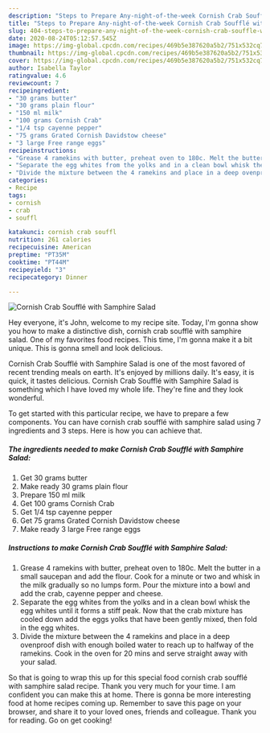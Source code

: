 ```yaml
---
description: "Steps to Prepare Any-night-of-the-week Cornish Crab Soufflé with Samphire Salad"
title: "Steps to Prepare Any-night-of-the-week Cornish Crab Soufflé with Samphire Salad"
slug: 404-steps-to-prepare-any-night-of-the-week-cornish-crab-souffle-with-samphire-salad
date: 2020-08-24T05:12:57.545Z
image: https://img-global.cpcdn.com/recipes/469b5e387620a5b2/751x532cq70/cornish-crab-souffle-with-samphire-salad-recipe-main-photo.jpg
thumbnail: https://img-global.cpcdn.com/recipes/469b5e387620a5b2/751x532cq70/cornish-crab-souffle-with-samphire-salad-recipe-main-photo.jpg
cover: https://img-global.cpcdn.com/recipes/469b5e387620a5b2/751x532cq70/cornish-crab-souffle-with-samphire-salad-recipe-main-photo.jpg
author: Isabella Taylor
ratingvalue: 4.6
reviewcount: 7
recipeingredient:
- "30 grams butter"
- "30 grams plain flour"
- "150 ml milk"
- "100 grams Cornish Crab"
- "1/4 tsp cayenne pepper"
- "75 grams Grated Cornish Davidstow cheese"
- "3 large Free range eggs"
recipeinstructions:
- "Grease 4 ramekins with butter, preheat oven to 180c. Melt the butter in a small saucepan and add the flour. Cook for a minute or two and whisk in the milk gradually so no lumps form. Pour the mixture into a bowl and add the crab, cayenne pepper and cheese."
- "Separate the egg whites from the yolks and in a clean bowl whisk the egg whites until it forms a stiff peak. Now that the crab mixture has cooled down add the eggs yolks that have been gently mixed, then fold in the egg whites."
- "Divide the mixture between the 4 ramekins and place in a deep ovenproof dish with enough boiled water to reach up to halfway of the ramekins. Cook in the oven for 20 mins and serve straight away with your salad."
categories:
- Recipe
tags:
- cornish
- crab
- souffl

katakunci: cornish crab souffl 
nutrition: 261 calories
recipecuisine: American
preptime: "PT35M"
cooktime: "PT44M"
recipeyield: "3"
recipecategory: Dinner

---
```



![Cornish Crab Soufflé with Samphire Salad](https://img-global.cpcdn.com/recipes/469b5e387620a5b2/751x532cq70/cornish-crab-souffle-with-samphire-salad-recipe-main-photo.jpg)

Hey everyone, it's John, welcome to my recipe site. Today, I'm gonna show you how to make a distinctive dish, cornish crab soufflé with samphire salad. One of my favorites food recipes. This time, I'm gonna make it a bit unique. This is gonna smell and look delicious.



Cornish Crab Soufflé with Samphire Salad is one of the most favored of recent trending meals on earth. It's enjoyed by millions daily. It's easy, it is quick, it tastes delicious. Cornish Crab Soufflé with Samphire Salad is something which I have loved my whole life. They're fine and they look wonderful.


To get started with this particular recipe, we have to prepare a few components. You can have cornish crab soufflé with samphire salad using 7 ingredients and 3 steps. Here is how you can achieve that.

<!--inarticleads1-->

##### The ingredients needed to make Cornish Crab Soufflé with Samphire Salad:

1. Get 30 grams butter
1. Make ready 30 grams plain flour
1. Prepare 150 ml milk
1. Get 100 grams Cornish Crab
1. Get 1/4 tsp cayenne pepper
1. Get 75 grams Grated Cornish Davidstow cheese
1. Make ready 3 large Free range eggs




<!--inarticleads2-->

##### Instructions to make Cornish Crab Soufflé with Samphire Salad:

1. Grease 4 ramekins with butter, preheat oven to 180c. Melt the butter in a small saucepan and add the flour. Cook for a minute or two and whisk in the milk gradually so no lumps form. Pour the mixture into a bowl and add the crab, cayenne pepper and cheese.
1. Separate the egg whites from the yolks and in a clean bowl whisk the egg whites until it forms a stiff peak. Now that the crab mixture has cooled down add the eggs yolks that have been gently mixed, then fold in the egg whites.
1. Divide the mixture between the 4 ramekins and place in a deep ovenproof dish with enough boiled water to reach up to halfway of the ramekins. Cook in the oven for 20 mins and serve straight away with your salad.




So that is going to wrap this up for this special food cornish crab soufflé with samphire salad recipe. Thank you very much for your time. I am confident you can make this at home. There is gonna be more interesting food at home recipes coming up. Remember to save this page on your browser, and share it to your loved ones, friends and colleague. Thank you for reading. Go on get cooking!
